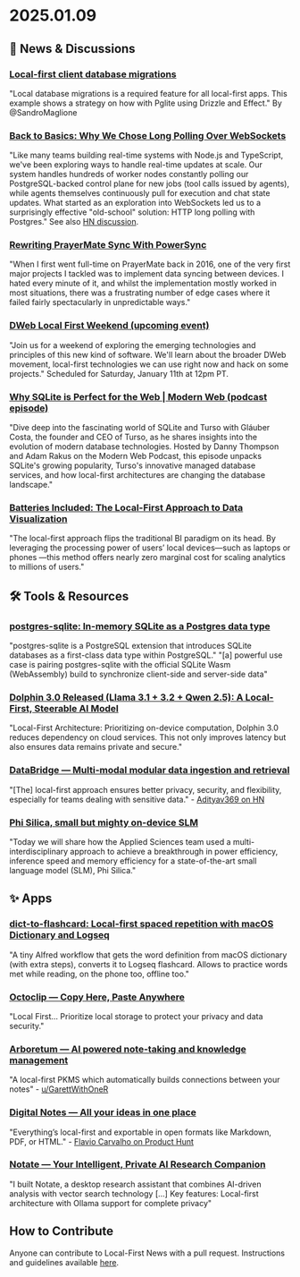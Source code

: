 # 2025.01.09

## 📰 News & Discussions

### [Local-first client database migrations](https://www.typeonce.dev/article/local-first-client-database-migrations)
"Local database migrations is a required feature for all local-first apps. This example shows a strategy on how with Pglite using Drizzle and Effect." By @SandroMaglione

### [Back to Basics: Why We Chose Long Polling Over WebSockets](https://www.inferable.ai/blog/posts/postgres-nodejs-longpolling.mdx)
"Like many teams building real-time systems with Node.js and TypeScript, we've been exploring ways to handle real-time updates at scale. Our system handles hundreds of worker nodes constantly polling our PostgreSQL-backed control plane for new jobs (tool calls issued by agents), while agents themselves continuously pull for execution and chat state updates. What started as an exploration into WebSockets led us to a surprisingly effective "old-school" solution: HTTP long polling with Postgres." See also [HN discussion](https://news.ycombinator.com/item?id=42600276).

### [Rewriting PrayerMate Sync With PowerSync](http://www.geero.net/2025/01/rewriting-prayermate-sync-with-powersync/)
"When I first went full-time on PrayerMate back in 2016, one of the very first major projects I tackled was to implement data syncing between devices. I hated every minute of it, and whilst the implementation mostly worked in most situations, there was a frustrating number of edge cases where it failed fairly spectacularly in unpredictable ways."

### [DWeb Local First Weekend (upcoming event)](https://lu.ma/2ul5uwdl)
"Join us for a weekend of exploring the emerging technologies and principles of this new kind of software. We'll learn about the broader DWeb movement, local-first technologies we can use right now and hack on some projects." Scheduled for Saturday, January 11th
at 12pm PT.

### [Why SQLite is Perfect for the Web | Modern Web (podcast episode)](https://open.spotify.com/episode/60XRN6XQCG62xPsanNFxii?si=8eeb9ee9de8e4957&nd=1&dlsi=8c94669ddaac4959)
"Dive deep into the fascinating world of SQLite and Turso with Gláuber Costa, the founder and CEO of Turso, as he shares insights into the evolution of modern database technologies. Hosted by Danny Thompson and Adam Rakus on the Modern Web Podcast, this episode unpacks SQLite's growing popularity, Turso's innovative managed database services, and how local-first architectures are changing the database landscape."

### [Batteries Included: The Local-First Approach to Data Visualization](https://prospective.co/blog/batteries-included-the-local-first-approach-to-data-visualization)
"The local-first approach flips the traditional BI paradigm on its head. By leveraging the processing power of users’ local devices—such as laptops or phones —this method offers nearly zero marginal cost for scaling analytics to millions of users."


## 🛠️ Tools & Resources

### [postgres-sqlite: In-memory SQLite as a Postgres data type](https://github.com/michelp/postgres-sqlite)
"postgres-sqlite is a PostgreSQL extension that introduces SQLite databases as a first-class data type within PostgreSQL." "[a] powerful use case is pairing postgres-sqlite with the official SQLite Wasm (WebAssembly) build to synchronize client-side and server-side data"

### [Dolphin 3.0 Released (Llama 3.1 + 3.2 + Qwen 2.5): A Local-First, Steerable AI Model](https://www.reddit.com/r/machinelearningnews/comments/1hur33a/dolphin_30_released_llama_31_32_qwen_25_a/)
"Local-First Architecture: Prioritizing on-device computation, Dolphin 3.0 reduces dependency on cloud services. This not only improves latency but also ensures data remains private and secure."

### [DataBridge — Multi-modal modular data ingestion and retrieval](https://github.com/databridge-org/databridge-core)
"[The] local-first approach ensures better privacy, security, and flexibility, especially for teams dealing with sensitive data." - [Adityav369 on HN](https://news.ycombinator.com/item?id=42613927)

### [Phi Silica, small but mighty on-device SLM](https://blogs.windows.com/windowsexperience/2024/12/06/phi-silica-small-but-mighty-on-device-slm/)
"Today we will share how the Applied Sciences team used a multi-interdisciplinary approach to achieve a breakthrough in power efficiency, inference speed and memory efficiency for a state-of-the-art small language model (SLM), Phi Silica."


## ✨ Apps

### [dict-to-flashcard: Local-first spaced repetition with macOS Dictionary and Logseq](https://smagin.fyi/posts/dict-to-flashcard/)
"A tiny Alfred workflow that gets the word definition from macOS dictionary (with extra steps), converts it to Logseq flashcard. Allows to practice words met while reading, on the phone too, offline too."

### [Octoclip — Copy Here, Paste Anywhere](https://octoclip.app/)
"Local First... Prioritize local storage to protect your privacy and data security."

### [Arboretum — AI powered note-taking and knowledge management](https://arboretum.space/)
"A local-first PKMS which automatically builds connections between your notes" - [u/GarettWithOneR](https://www.reddit.com/r/PKMS/comments/1huhiqn/introducing_arboretum_a_localfirst_pkms_which/)

### [Digital Notes — All your ideas in one place](https://digitalnotes.com/)
"Everything’s local-first and exportable in open formats like Markdown, PDF, or HTML." - [Flavio Carvalho on Product Hunt](https://www.producthunt.com/posts/digital-notes-2?comment=4281382)

### [Notate — Your Intelligent, Private AI Research Companion](https://notate.hairetsu.com/)
"I built Notate, a desktop research assistant that combines AI-driven analysis with vector search technology [...] Key features: Local-first architecture with Ollama support for complete privacy"


## How to Contribute
Anyone can contribute to Local-First News with a pull request. Instructions and guidelines available [here](https://github.com/localfirstnews/localfirstnews).
